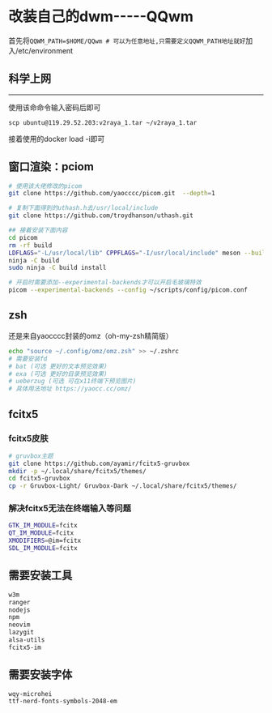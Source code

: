 # 改装自己的dwm-----QQwm
首先将`QQWM_PATH=$HOME/QQwm # 可以为任意地址,只需要定义QQWM_PATH地址就好`加入/etc/environment

## 科学上网
---

使用该命命令输入密码后即可

`scp ubuntu@119.29.52.203:v2raya_1.tar ~/v2raya_1.tar `

接着使用的docker load -i即可
## 窗口渲染：pciom
```bash
# 使用该大佬修改的picom
git clone https://github.com/yaocccc/picom.git  --depth=1

# 复制下面得到的uthash.h去/usr/local/include
git clone https://github.com/troydhanson/uthash.git

## 接着安装下面内容
cd picom
rm -rf build
LDFLAGS="-L/usr/local/lib" CPPFLAGS="-I/usr/local/include" meson --buildtype=release . build
ninja -C build
sudo ninja -C build install

# 开启时需要添加--experimental-backends才可以开启毛玻璃特效
picom --experimental-backends --config ~/scripts/config/picom.conf
```
## zsh
还是来自yaocccc封装的omz（oh-my-zsh精简版）
```bash
echo "source ~/.config/omz/omz.zsh" >> ~/.zshrc
# 需要安装fd
# bat (可选 更好的文本预览效果)
# exa (可选 更好的目录预览效果)
# ueberzug (可选 可在x11终端下预览图片)
# 具体用法地址 https://yaocc.cc/omz/
```

## fcitx5
### fcitx5皮肤
```bash
# gruvbox主题
git clone https://github.com/ayamir/fcitx5-gruvbox
mkdir -p ~/.local/share/fcitx5/themes/
cd fcitx5-gruvbox
cp -r Gruvbox-Light/ Gruvbox-Dark ~/.local/share/fcitx5/themes/
```
### 解决fcitx5无法在终端输入等问题
```bash
GTK_IM_MODULE=fcitx
QT_IM_MODULE=fcitx
XMODIFIERS=@im=fcitx
SDL_IM_MODULE=fcitx
```

## 需要安装工具
```bash
w3m 
ranger
nodejs
npm
neovim
lazygit
alsa-utils
fcitx5-im
```

## 需要安装字体
```bash
wqy-microhei
ttf-nerd-fonts-symbols-2048-em
```

